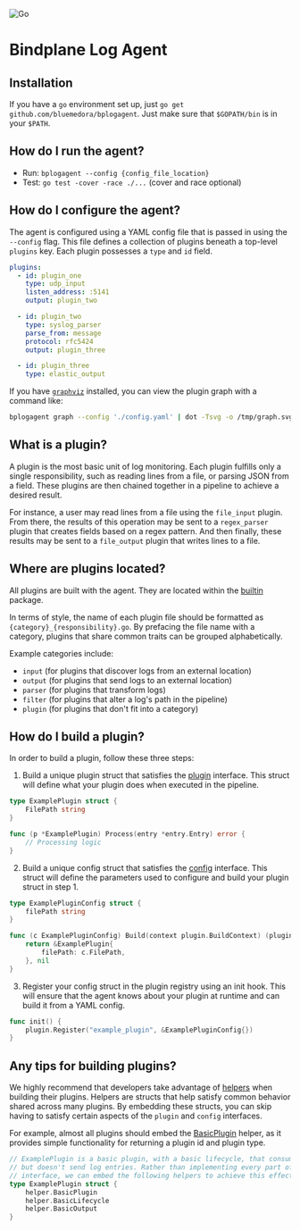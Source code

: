 ![Go](https://github.com/bluemedora/bplogagent/workflows/Go/badge.svg)

# Bindplane Log Agent

## Installation

If you have a `go` environment set up, just `go get github.com/bluemedora/bplogagent`. Just make sure that `$GOPATH/bin` is in your `$PATH`.

## How do I run the agent?
- Run: `bplogagent --config {config_file_location}`
- Test: `go test -cover -race ./...` (cover and race optional)

## How do I configure the agent?
The agent is configured using a YAML config file that is passed in using the `--config` flag. This file defines a collection of plugins beneath a top-level `plugins` key. Each plugin possesses a `type` and `id` field.

```yaml
plugins:
  - id: plugin_one
    type: udp_input
    listen_address: :5141
    output: plugin_two

  - id: plugin_two
    type: syslog_parser
    parse_from: message
    protocol: rfc5424
    output: plugin_three

  - id: plugin_three
    type: elastic_output
```

If you have [`graphviz`](https://graphviz.org/) installed, you can view the plugin graph with a command like:
```bash
bplogagent graph --config './config.yaml' | dot -Tsvg -o /tmp/graph.svg && open /tmp/graph.svg
```

## What is a plugin?
A plugin is the most basic unit of log monitoring. Each plugin fulfills only a single responsibility, such as reading lines from a file, or parsing JSON from a field. These plugins are then chained together in a pipeline to achieve a desired result.

For instance, a user may read lines from a file using the `file_input` plugin. From there, the results of this operation may be sent to a `regex_parser` plugin that creates fields based on a regex pattern. And then finally, these results may be sent to a `file_output` plugin that writes lines to a file.

## Where are plugins located?
All plugins are built with the agent. They are located within the [builtin](plugin/builtin) package.

In terms of style, the name of each plugin file should be formatted as `{category}_{responsibility}.go`. By prefacing the file name with a category, plugins that share common traits can be grouped alphabetically.

Example categories include:
- `input` (for plugins that discover logs from an external location)
- `output` (for plugins that send logs to an external location)
- `parser` (for plugins that transform logs)
- `filter` (for plugins that alter a log's path in the pipeline)
- `plugin` (for plugins that don't fit into a category)

## How do I build a plugin?
In order to build a plugin, follow these three steps:
1. Build a unique plugin struct that satisfies the [plugin](plugin/plugin.go) interface. This struct will define what your plugin does when executed in the pipeline.

```go
type ExamplePlugin struct {
	FilePath string
}

func (p *ExamplePlugin) Process(entry *entry.Entry) error {
	// Processing logic
}
```

2. Build a unique config struct that satisfies the [config](plugin/config.go) interface. This struct will define the parameters used to configure and build your plugin struct in step 1.

```go
type ExamplePluginConfig struct {
	filePath string
}

func (c ExamplePluginConfig) Build(context plugin.BuildContext) (plugin.Plugin, error) {
	return &ExamplePlugin{
		filePath: c.FilePath,
	}, nil
}
```

3. Register your config struct in the plugin registry using an init hook. This will ensure that the agent knows about your plugin at runtime and can build it from a  YAML config.

```go
func init() {
	plugin.Register("example_plugin", &ExamplePluginConfig{})
}
```

## Any tips for building plugins?
We highly recommend that developers take advantage of [helpers](plugin/helper) when building their plugins. Helpers are structs that help satisfy common behavior shared across many plugins. By embedding these structs, you can skip having to satisfy certain aspects of the `plugin` and `config` interfaces.

For example, almost all plugins should embed the [BasicPlugin](plugin/helper/basic_plugin.go) helper, as it provides simple functionality for returning a plugin id and plugin type.

```go
// ExamplePlugin is a basic plugin, with a basic lifecycle, that consumes
// but doesn't send log entries. Rather than implementing every part of the plugin
// interface, we can embed the following helpers to achieve this effect.
type ExamplePlugin struct {
	helper.BasicPlugin
	helper.BasicLifecycle
	helper.BasicOutput
}
```
